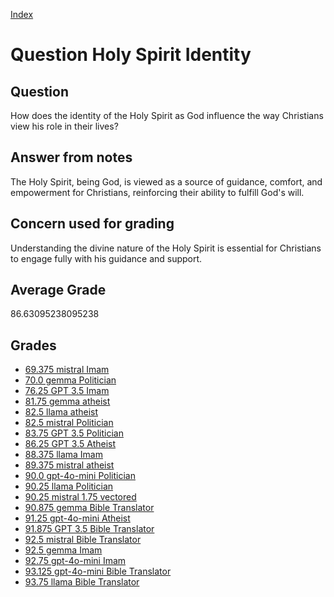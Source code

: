 
[Index](../../index.md)
# Question Holy Spirit Identity
## Question
How does the identity of the Holy Spirit as God influence the way Christians view his role in their lives?

## Answer from notes
The Holy Spirit, being God, is viewed as a source of guidance, comfort, and empowerment for Christians, reinforcing their ability to fulfill God's will.

## Concern used for grading
Understanding the divine nature of the Holy Spirit is essential for Christians to engage fully with his guidance and support.

## Average Grade
86.63095238095238

## Grades
 * [69.375 mistral Imam](../answers/mistral_Imam/Holy_Spirit_Identity.md)
 * [70.0 gemma Politician](../answers/gemma_Politician/Holy_Spirit_Identity.md)
 * [76.25 GPT 3.5 Imam](../answers/GPT_3.5_Imam/Holy_Spirit_Identity.md)
 * [81.75 gemma atheist](../answers/gemma_atheist/Holy_Spirit_Identity.md)
 * [82.5 llama atheist](../answers/llama_atheist/Holy_Spirit_Identity.md)
 * [82.5 mistral Politician](../answers/mistral_Politician/Holy_Spirit_Identity.md)
 * [83.75 GPT 3.5 Politician](../answers/GPT_3.5_Politician/Holy_Spirit_Identity.md)
 * [86.25 GPT 3.5 Atheist](../answers/GPT_3.5_Atheist/Holy_Spirit_Identity.md)
 * [88.375 llama Imam](../answers/llama_Imam/Holy_Spirit_Identity.md)
 * [89.375 mistral atheist](../answers/mistral_atheist/Holy_Spirit_Identity.md)
 * [90.0 gpt-4o-mini Politician](../answers/gpt-4o-mini_Politician/Holy_Spirit_Identity.md)
 * [90.25 llama Politician](../answers/llama_Politician/Holy_Spirit_Identity.md)
 * [90.25 mistral 1.75 vectored](../answers/mistral_1.75_vectored/Holy_Spirit_Identity.md)
 * [90.875 gemma Bible Translator](../answers/gemma_Bible_Translator/Holy_Spirit_Identity.md)
 * [91.25 gpt-4o-mini Atheist](../answers/gpt-4o-mini_Atheist/Holy_Spirit_Identity.md)
 * [91.875 GPT 3.5 Bible Translator](../answers/GPT_3.5_Bible_Translator/Holy_Spirit_Identity.md)
 * [92.5 mistral Bible Translator](../answers/mistral_Bible_Translator/Holy_Spirit_Identity.md)
 * [92.5 gemma Imam](../answers/gemma_Imam/Holy_Spirit_Identity.md)
 * [92.75 gpt-4o-mini Imam](../answers/gpt-4o-mini_Imam/Holy_Spirit_Identity.md)
 * [93.125 gpt-4o-mini Bible Translator](../answers/gpt-4o-mini_Bible_Translator/Holy_Spirit_Identity.md)
 * [93.75 llama Bible Translator](../answers/llama_Bible_Translator/Holy_Spirit_Identity.md)
